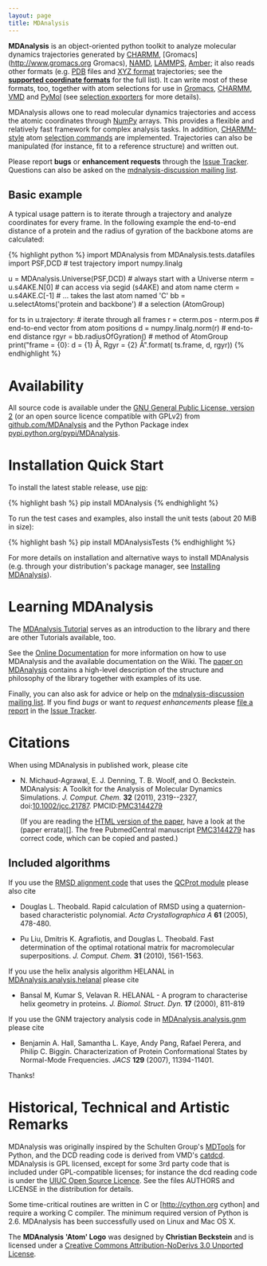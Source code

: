 ```yaml
---
layout: page
title: MDAnalysis
---
```


**MDAnalysis** is an object-oriented python toolkit to analyze
molecular dynamics trajectories generated by
[CHARMM](http://www.charmm.org/), [Gromacs](http://www.gromacs.org
Gromacs), [NAMD](http://www.ks.uiuc.edu/Research/namd/),
[LAMMPS](http://lammps.sandia.gov/), [Amber](http://ambermd.org/); it
also reads other formats
(e.g. [PDB](http://www.rcsb.org/pdb/static.do?p=file_formats/pdb/index.html)
files and [XYZ format](http://openbabel.org/wiki/XYZ_%28format%29)
trajectories; see the **[supported coordinate
formats](https://pythonhosted.org/MDAnalysis/documentation_pages/coordinates/init.html#id1)**
for the full list). It can write most of these formats, too, together
with atom selections for use in [Gromacs](http://www.gromacs.org),
[CHARMM](http://www.charmm.org/),
[VMD](http://www.ks.uiuc.edu/Research/vmd/) and
[PyMol](http://www.pymol.org/) (see [selection
exporters](https://pythonhosted.org/MDAnalysis/documentation_pages/selections_modules.html#selection-exporters)
for more details).

MDAnalysis allows one to read molecular dynamics trajectories and
access the atomic coordinates through [NumPy](http://numpy.scipy.org/)
arrays. This provides a flexible and relatively fast framework for
complex analysis tasks. In addition,
[CHARMM-style](http://www.charmm.org/html/documentation/c34b1/select.html)
atom [selection
commands](https://pythonhosted.org/MDAnalysis/documentation_pages/selections.html)
are implemented. Trajectories can also be manipulated (for instance,
fit to a reference structure) and written out.

Please report **bugs** or **enhancement requests** through the [Issue
Tracker](https://github.com/MDAnalysis/mdanalysis/issues). Questions
can also be asked on the [mdnalysis-discussion mailing
list](http://groups.google.com/group/mdnalysis-discussion).

## Basic example

A typical usage pattern is to iterate through a trajectory and analyze
coordinates for every frame. In the following example the end-to-end
distance of a protein and the radius of gyration of the backbone atoms
are calculated:

{% highlight python %}
import MDAnalysis
from MDAnalysis.tests.datafiles import PSF,DCD   # test trajectory
import numpy.linalg

u = MDAnalysis.Universe(PSF,DCD)  # always start with a Universe
nterm = u.s4AKE.N[0]  # can access via segid (s4AKE) and atom name
cterm = u.s4AKE.C[-1]             # ... takes the last atom named 'C'
bb = u.selectAtoms('protein and backbone')  # a selection (AtomGroup)

for ts in u.trajectory:     # iterate through all frames
    r = cterm.pos - nterm.pos # end-to-end vector from atom positions
    d = numpy.linalg.norm(r)  # end-to-end distance
    rgyr = bb.radiusOfGyration()  # method of AtomGroup
    print("frame = {0}: d = {1} Å, Rgyr = {2} Å".format(
          ts.frame, d, rgyr))
{% endhighlight %}


# Availability

All source code is available under the [GNU General Public License,
version 2](https://www.gnu.org/licenses/gpl-2.0.html) (or an open
source licence compatible with GPLv2) from
[github.com/MDAnalysis](https://github.com/MDAnalysis) and the Python
Package index
[pypi.python.org/pypi/MDAnalysis](http://pypi.python.org/pypi/MDAnalysis).


# Installation Quick Start

To install the latest stable release, use
[pip](http://www.pip-installer.org/en/latest/index.html):

{% highlight bash %}
pip install MDAnalysis
{% endhighlight %}

To run the test cases and examples, also install the unit tests (about 20 MiB
in size):

{% highlight bash %}
pip install MDAnalysisTests
{% endhighlight %}

For more details on installation and alternative ways to install MDAnalysis
(e.g. through your distribution's package manager, see [Installing
MDAnalysis](https://github.com/MDAnalysis)).


# Learning MDAnalysis

The [MDAnalysis Tutorial](http://orbeckst.github.io/MDAnalysisTutorial/) serves
as an introduction to the library and there are other Tutorials available, too.

See the [Online Documentation](https://pythonhosted.org/MDAnalysis/)
for more information on how to use MDAnalysis and the available
documentation on the Wiki. The [paper on
MDAnalysis](#MichaudAgrawal2011) contains a high-level description of
the structure and philosophy of the library together with examples of
its use.

Finally, you can also ask for advice or help on the
[mdnalysis-discussion mailing
list](http://groups.google.com/group/mdnalysis-discussion). If you
find *bugs* or want to *request enhancements* please [file a
report](https://github.com/MDAnalysis/mdanalysis/wiki/ReportingProblems)
in the [Issue
Tracker](https://github.com/MDAnalysis/mdanalysis/issues).


# Citations

When using MDAnalysis in published work, please cite

 * <a name="MichaudAgrawal2011"></a>N. Michaud-Agrawal, E. J. Denning, T. B. Woolf, and
   O. Beckstein. MDAnalysis: A Toolkit for the Analysis of Molecular Dynamics
   Simulations. *J. Comput. Chem.* **32** (2011), 2319--2327,
   doi:[10.1002/jcc.21787](http://dx.doi.org/10.1002/jcc.21787). 
   PMCID:[PMC3144279](http://www.ncbi.nlm.nih.gov/pmc/articles/PMC3144279/)

   (If you are reading the [HTML version of the
   paper](http://onlinelibrary.wiley.com/doi/10.1002/jcc.21787/full), have a
   look at the (paper errata)[]. The free PubmedCentral manuscript
   [PMC3144279](http://www.ncbi.nlm.nih.gov/pmc/articles/PMC3144279/) has
   correct code, which can be copied and pasted.)

## Included algorithms ##

If you use the [RMSD alignment
code](https://pythonhosted.org/MDAnalysis/documentation_pages/analysis/align.html)
that uses the [QCProt
module](https://pythonhosted.org/MDAnalysis/documentation_pages/core/qcprot.html)
please also cite

 * Douglas L. Theobald. Rapid calculation of RMSD using a quaternion-based
   characteristic polynomial. *Acta Crystallographica A* **61** (2005),
   478-480.

 * Pu Liu, Dmitris K. Agrafiotis, and Douglas L. Theobald. Fast determination
   of the optimal rotational matrix for macromolecular
   superpositions. *J. Comput. Chem.* **31** (2010), 1561-1563.

If you use the helix analysis algorithm HELANAL in
[MDAnalysis.analysis.helanal](https://pythonhosted.org/MDAnalysis/documentation_pages/analysis/helanal.html)
please cite

 * Bansal M, Kumar S, Velavan R. HELANAL - A program to characterise helix
   geometry in proteins. *J. Biomol. Struct. Dyn.* **17** (2000), 811-819

If you use the GNM trajectory analysis code in
[MDAnalysis.analysis.gnm](https://pythonhosted.org/MDAnalysis/documentation_pages/analysis/gnm.html)
please cite

 * Benjamin A. Hall, Samantha L. Kaye, Andy Pang, Rafael Perera, and Philip
   C. Biggin. Characterization of Protein Conformational States by Normal-Mode
   Frequencies. *JACS* **129** (2007), 11394-11401.

Thanks!


# Historical, Technical and Artistic Remarks

MDAnalysis was originally inspired by the Schulten Group's
[MDTools](http://www.ks.uiuc.edu/Development/MDTools/) for Python, and the DCD
reading code is derived from VMD's
[catdcd](http://www.ks.uiuc.edu/Development/MDTools/catdcd/). MDAnalysis is GPL
licensed, except for some 3rd party code that is included under GPL-compatible
licenses; for instance the dcd reading code is under the [UIUC Open Source
Licence](http://www.ks.uiuc.edu/Development/MDTools/catdcd/license.html). See
the files AUTHORS and LICENSE in the distribution for details.

Some time-critical routines are written in C or [http://cython.org cython] and
require a working C compiler. The minimum required version of Python is
2.6. MDAnalysis has been successfully used on Linux and Mac OS X.

The **MDAnalysis 'Atom' Logo** was designed by **Christian Beckstein** and is
licensed under a [Creative Commons Attribution-NoDerivs 3.0 Unported
License](http://creativecommons.org/licenses/by-nd/3.0/).


